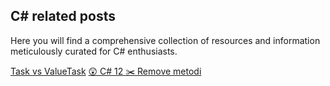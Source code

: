 ## C# related posts

Here you will find a comprehensive collection of resources and information meticulously curated for C# enthusiasts.

<div class="row g-0 my-5">
    <div class="list-group card col-lg-4 col-md-6">
        <a href="task-yoki-valuetask.md" class="list-group-item list-group-item-action">Task vs ValueTask</a>
        <a href="csharp-12.md" class="list-group-item list-group-item-action">😲 C# 12 </a>
        <a href="remove.md" class="list-group-item list-group-item-action">✂️ Remove metodi</a>
    </div>
</div>